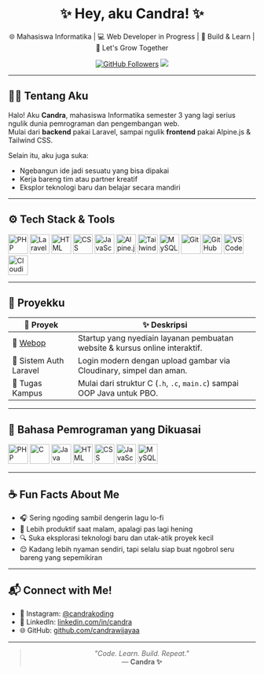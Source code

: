 <h1 align="center">✨ Hey, aku Candra! ✨</h1>

<p align="center">
  🌐 Mahasiswa Informatika | 💻 Web Developer in Progress | 🎯 Build & Learn | 🚀 Let's Grow Together  
</p>

<p align="center">
  <a href="https://github.com/candrawijayaa"><img src="https://img.shields.io/github/followers/candrawijayaa?label=Follow&style=social" alt="GitHub Followers"></a>
  <a href="mailto:candrawijayaa@email.com"><img src="https://img.shields.io/badge/email-candrawijayaa%40email.com-blue?style=flat&logo=gmail"></a>
</p>

---

## 🧑‍💻 Tentang Aku

Halo! Aku **Candra**, mahasiswa Informatika semester 3 yang lagi serius ngulik dunia pemrograman dan pengembangan web.  
Mulai dari **backend** pakai Laravel, sampai ngulik **frontend** pakai Alpine.js & Tailwind CSS.  

Selain itu, aku juga suka:
- Ngebangun ide jadi sesuatu yang bisa dipakai
- Kerja bareng tim atau partner kreatif
- Eksplor teknologi baru dan belajar secara mandiri

---

## ⚙️ Tech Stack & Tools

<p align="left">
  <!-- Backend -->
  <img src="https://cdn.jsdelivr.net/gh/devicons/devicon/icons/php/php-original.svg" alt="PHP" width="40" height="40"/>
  <img src="https://cdn.jsdelivr.net/gh/devicons/devicon/icons/laravel/laravel-plain.svg" alt="Laravel" width="40" height="40"/>

  <!-- Frontend -->
  <img src="https://cdn.jsdelivr.net/gh/devicons/devicon/icons/html5/html5-original.svg" alt="HTML" width="40" height="40"/>
  <img src="https://cdn.jsdelivr.net/gh/devicons/devicon/icons/css3/css3-original.svg" alt="CSS" width="40" height="40"/>
  <img src="https://cdn.jsdelivr.net/gh/devicons/devicon/icons/javascript/javascript-original.svg" alt="JavaScript" width="40" height="40"/>
  <img src="https://api.iconify.design/simple-icons:alpine.js.svg?color=%2300a2ff" alt="Alpine.js" width="40" height="40"/>
  <img src="https://cdn.jsdelivr.net/gh/devicons/devicon/icons/tailwindcss/tailwindcss-plain.svg" alt="TailwindCSS" width="40" height="40"/>

  <!-- Database -->
  <img src="https://cdn.jsdelivr.net/gh/devicons/devicon/icons/mysql/mysql-original.svg" alt="MySQL" width="40" height="40"/>

  <!-- Tools -->
  <img src="https://cdn.jsdelivr.net/gh/devicons/devicon/icons/git/git-original.svg" alt="Git" width="40" height="40"/>
  <img src="https://cdn.jsdelivr.net/gh/devicons/devicon/icons/github/github-original.svg" alt="GitHub" width="40" height="40"/>
  <img src="https://cdn.jsdelivr.net/gh/devicons/devicon/icons/vscode/vscode-original.svg" alt="VSCode" width="40" height="40"/>
  <img src="https://api.iconify.design/simple-icons:cloudinary.svg?color=%2300a8ff" alt="Cloudinary" width="40" height="40"/>
</p>

---


## 🌟 Proyekku

| 🚀 Proyek              | ✨ Deskripsi                                                                 |
|------------------------|------------------------------------------------------------------------------|
| 🔗 [Webop](https://webop.site)        | Startup yang nyediain layanan pembuatan website & kursus online interaktif. |
| 🔐 Sistem Auth Laravel  | Login modern dengan upload gambar via Cloudinary, simpel dan aman.          |
| 🧩 Tugas Kampus         | Mulai dari struktur C (`.h`, `.c`, `main.c`) sampai OOP Java untuk PBO.     |

---

## 🧠 Bahasa Pemrograman yang Dikuasai

<p align="left">
  <img src="https://cdn.jsdelivr.net/gh/devicons/devicon/icons/php/php-original.svg" alt="PHP" width="40" height="40"/>
  <img src="https://cdn.jsdelivr.net/gh/devicons/devicon/icons/c/c-original.svg" alt="C" width="40" height="40"/>
  <img src="https://cdn.jsdelivr.net/gh/devicons/devicon/icons/java/java-original.svg" alt="Java" width="40" height="40"/>
  <img src="https://cdn.jsdelivr.net/gh/devicons/devicon/icons/html5/html5-original.svg" alt="HTML" width="40" height="40"/>
  <img src="https://cdn.jsdelivr.net/gh/devicons/devicon/icons/css3/css3-original.svg" alt="CSS" width="40" height="40"/>
  <img src="https://cdn.jsdelivr.net/gh/devicons/devicon/icons/javascript/javascript-original.svg" alt="JavaScript" width="40" height="40"/>
  <img src="https://cdn.jsdelivr.net/gh/devicons/devicon/icons/mysql/mysql-original.svg" alt="MySQL" width="40" height="40"/>
</p>


---

## ☕ Fun Facts About Me

- 🎧 Sering ngoding sambil dengerin lagu lo-fi
- 🌙 Lebih produktif saat malam, apalagi pas lagi hening
- 🔍 Suka eksplorasi teknologi baru dan utak-atik proyek kecil
- 😌 Kadang lebih nyaman sendiri, tapi selalu siap buat ngobrol seru bareng yang sepemikiran

---

## 📬 Connect with Me!

- 📸 Instagram: [@candrakoding](https://instagram.com/candrakoding)
- 💼 LinkedIn: [linkedin.com/in/candra](https://linkedin.com/in/candra)
- 🌐 GitHub: [github.com/candrawijayaa](https://github.com/candrawijayaa)

---

<blockquote align="center">
  <i>"Code. Learn. Build. Repeat."</i><br/>
  — <b>Candra ✨</b>
</blockquote>
